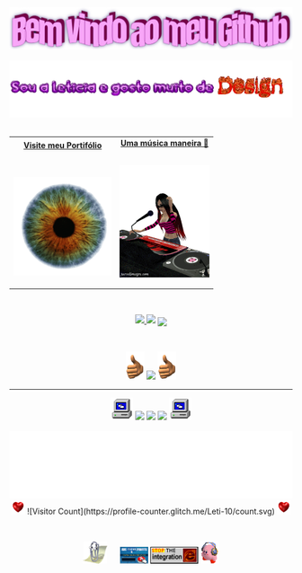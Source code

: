 
<div align="center">
  <img src="Imagens/Bem vindo.png" style="max-width: 100%;" alt="Bem vindes!!!" />
  <br />
  <br />
  <img height="" alt="Sou a Leti e graphic design is my passion" src="Imagens/oiiiii.gif"/>
  <br />
  <br />
</div>


<table width="100%" align="center">
<tr>
<td align="center">
  <a href="https://leti-10.github.io">
    <strong>Visite meu Portifólio</strong>
    <br />
    <br />
    <br />
    <p>
      <img alt="Globe" height="175" src="Imagens/6deb.gif">
    </a>
  </p>
</td>

<td align="center">
  <a href="https://youtu.be/fTH71AAxXmM?si=SqkioWTDnWLfReTo">
    <strong>Uma música maneira 🤘</strong>
    <br />
    <br />
    <p>
      <img height="200" alt="Music" src="Imagens/156V.gif">
    </a>
  </p>
</td>
</tr>
</table>

<span>&nbsp;&nbsp;&nbsp;&nbsp;</span>  

<div align="center">
  <a href="https://github.com/LeticiaLopes">
    <img height="180em" src="https://github-readme-stats.vercel.app/api?username=Leti-10&show_icons=true&theme=dracula&include_all_commits=true&count_private=true"/>
  </a>
  <img height="180em" src="https://github-readme-stats.vercel.app/api/top-langs/?username=Leti-10&layout=compact&langs_count=7&theme=dracula"/>
  <img align="center" src="https://github-readme-streak-stats.herokuapp.com/?user=Leti-10&theme=dark">
</div>

<span>&nbsp;&nbsp;&nbsp;&nbsp;</span>  

<div align="center">
  <img src="Imagens/3nRF.gif" height="50"/>
  <img src="https://go-skill-icons.vercel.app/api/icons?i=python,html,canva,css,figma,git,github,idea,java,jira,excel,ollama,maven,jax,mysql" height="40"/>
  <img src="Imagens/3nRF.gif" height="50"/>
</div>

---

<div style="display: inline_block" align="center">
  <img src="Imagens/MXfm.gif" alt="pc" height='40'/>
  <a href="[https://www.instagram.com//](https://www.instagram.com/leticia_e_lopes?igsh=ZDVhZ3JyY25jeXZs)" target="_blank"><img src="https://img.shields.io/badge/-Instagram-%23E4405F?style=for-the-badge&logo=instagram&logoColor=white" target="_blank"></a>
  <a href = "mailto:Leti.oli.lopes@gmail.com"><img src="https://img.shields.io/badge/-Gmail-%23333?style=for-the-badge&logo=gmail&logoColor=white" target="_blank"></a>
  <a href="hwww.linkedin.com/in/leticia-lopes-037737325" target="_blank"><img src="https://img.shields.io/badge/-LinkedIn-%230077B5?style=for-the-badge&logo=linkedin&logoColor=white" target="_blank"></a>
  <img src="Imagens/MXfm.gif" alt="pc" height='40'/>
  <br><br>



<div align="center">
  <img height="120" alt="Thanks for visiting me" width="100%" src="Imagens/tchauuuu.gif" />
  <br />
  <img src="Imagens/6nr.gif" height="25"/>
  ![Visitor Count](https://profile-counter.glitch.me/Leti-10/count.svg)
  <img src="Imagens/6nr.gif" height="25"/>

  <span>&nbsp;&nbsp;&nbsp;&nbsp;</span>  

  <img src="Imagens/1zfr.gif" alt="clippy!!!!" height='40'/>
  <span>&nbsp;&nbsp;&nbsp;&nbsp;</span>  
  <img src="Imagens/IfAi.gif" alt="ad" height="30" />
  <img src="Imagens/WgiA.gif" alt="Microsoft Internet Explorer" height='30' />
  <img src="Imagens/45RT.gif" alt="kirby" height="40" />
  
</div>
